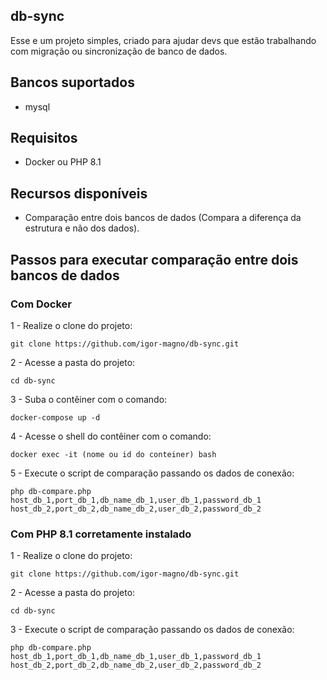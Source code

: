 ## db-sync

Esse e um projeto simples, criado para ajudar devs que estão trabalhando com migração ou sincronização de banco de dados.

## Bancos suportados

* mysql

## Requisitos

* Docker ou PHP 8.1

## Recursos disponíveis

* Comparação entre dois bancos de dados (Compara a diferença da estrutura e não dos dados).

## Passos para executar comparação entre dois bancos de dados

### Com Docker

1 - Realize o clone do projeto:
```
git clone https://github.com/igor-magno/db-sync.git
```
2 - Acesse a pasta do projeto:
```
cd db-sync
```
3 - Suba o contêiner com o comando:
```
docker-compose up -d
```
4 - Acesse o shell do contêiner com o comando:
```
docker exec -it (nome ou id do conteiner) bash
```
5 - Execute o script de comparação passando os dados de conexão:
```
php db-compare.php host_db_1,port_db_1,db_name_db_1,user_db_1,password_db_1 host_db_2,port_db_2,db_name_db_2,user_db_2,password_db_2
```

### Com PHP 8.1 corretamente instalado

1 - Realize o clone do projeto:
```
git clone https://github.com/igor-magno/db-sync.git
```
2 - Acesse a pasta do projeto:
```
cd db-sync
```
3 - Execute o script de comparação passando os dados de conexão:
```
php db-compare.php host_db_1,port_db_1,db_name_db_1,user_db_1,password_db_1 host_db_2,port_db_2,db_name_db_2,user_db_2,password_db_2
```

